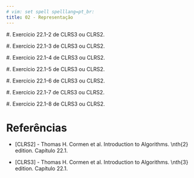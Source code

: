 ```yaml
---
# vim: set spell spelllang=pt_br:
title: 02 - Representação
---
```


#.  Exercício 22.1-2 de CLRS3 ou CLRS2.

#.  Exercício 22.1-3 de CLRS3 ou CLRS2.

#.  Exercício 22.1-4 de CLRS3 ou CLRS2.

#.  Exercício 22.1-5 de CLRS3 ou CLRS2.

#.  Exercício 22.1-6 de CLRS3 ou CLRS2.

#.  Exercício 22.1-7 de CLRS3 ou CLRS2.

#.  Exercício 22.1-8 de CLRS3 ou CLRS2.


# Referências

-   [CLRS2] - Thomas H. Cormen et al. Introduction to Algorithms. \nth{2} edition. Capítulo 22.1.

-   [CLRS3] - Thomas H. Cormen et al. Introduction to Algorithms. \nth{3} edition. Capítulo 22.1.
